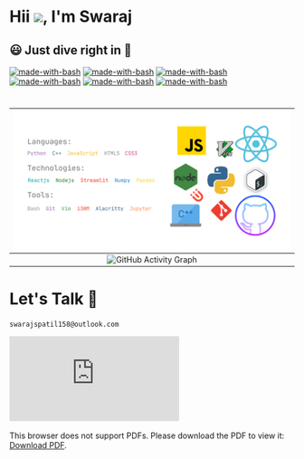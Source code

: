 # Hii <img src="https://github.com/TheDudeThatCode/TheDudeThatCode/blob/master/Assets/Hi.gif" width="29px">, I'm Swaraj
## 😃 Just dive right in 🙌
[![made-with-bash](https://img.shields.io/badge/my--0e76a8.svg)](https://www.linkedin.com/in/swarajspatil/) [![made-with-bash](https://img.shields.io/badge/Linkedin-0e76a8.svg)](https://www.linkedin.com/in/swarajspatil/) [![made-with-bash](https://img.shields.io/badge/twitter-0e76a8.svg)](https://twitter.com/swarajsp_) [![made-with-bash](https://img.shields.io/badge/Leetcode-a06ab4.svg)](https://leetcode.com/swarajsp/) [![made-with-bash](https://img.shields.io/badge/-Github-333333.svg)](https://github.com/swarajspatil158) [![made-with-bash](https://img.shields.io/badge/Youtube-282828.svg)](https://www.youtube.com/channel/UCz2vH__ck9KSzw1iR2Qk-_Q)

<!-- ![tools&technologies](https://github.com/swarajspatil158/swarajspatil158/blob/main/space-monsters%20(1).gif?raw=true) -->

#
 <img src="https://github.com/swarajspatil158/swarajspatil158/blob/main/mytech.png">            | 
:-------------------------:|
 |![GitHub Activity Graph](https://activity-graph.herokuapp.com/graph?username=swarajspatil158) 


# Let's Talk :incoming_envelope:	
   `swarajspatil158@outlook.com`

<object data="http://yoursite.com/the.pdf" type="application/pdf" width="700px" height="700px">
    <embed src="http://yoursite.com/the.pdf">
        <p>This browser does not support PDFs. Please download the PDF to view it: <a href="http://yoursite.com/the.pdf">Download PDF</a>.</p>
    </embed>
</object>
